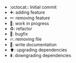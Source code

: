 - :octocat:: Initial commit
- :heavy_plus_sign:: adding feature
- :heavy_minus_sign:: removing feature
- :construction:: work in progress
- :recycle:: refactor
- :bug:: bugfix
- :fire:: removing file
- :memo:: write documentation
- :arrow_up:: upgrading dependencies
- :arrow_down:: downgrading dependencies